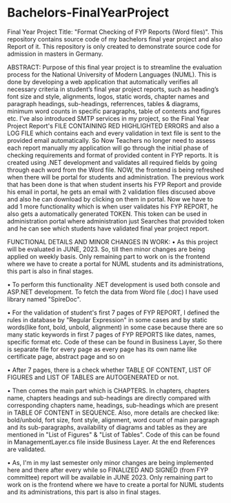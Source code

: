 # Bachelors-FinalYearProject
Final Year Project Title: "Format Checking of FYP Reports (Word files)". 
This repository contains source code of my bachelors final year project and also Report of it. 
This repository is only created to demonstrate source code for admission in masters in Germany.

ABSTRACT:
Purpose of this final year project is to streamline the evaluation process for the National University of Modern Languages (NUML). 
This is done by developing a web application that automatically verifies all necessary criteria in student’s final year project reports, such as heading’s font size and style, alignments, logos, static words, chapter names and paragraph headings, sub-headings, referrences, tables & diagrams, minimum word counts in specific paragraphs, table of contents and figures etc. 
I’ve also introduced SMTP services in my project, so the Final Year Project Report's FILE CONTAINING RED HIGHLIGHTED ERRORS and also a LOG FILE which contains each and every validation in text file is sent to the provided email automatically.
So Now Teachers no longer need to assess each report manually my application will go through the initial phase of checking requirements and format of provided content in FYP reports. It is created using .NET development and validates all required fields by going through each word from the Word file.
NOW, the frontend is being refreshed when there will be portal for students and administration. The previous work that has been done is that when student inserts his FYP Report and provide his email in portal, he gets an email with 2 validation files discused above and also he can download by clicking on them in portal. Now we have to add 1 more functionality which is when user validates his FYP REPORT, he also gets a automatically generated TOKEN. This token can be used in administration portal where administration just Searches that provided token and he can see which students have validated final year project report.  

FUNCTIONAL DETAILS AND MINOR CHANGES IN WORK: 
•	As this project will be evaluated in JUNE, 2023. So, till then minor changes are being applied on weekly basis. Only remaining part to work on is the frontend where we have to create a portal for NUML students and its administrations, this part is also in final stages. 

•	To perform this functionality .NET development is used both console and ASP.NET development. To fetch the data from Word file (.doc) I have used library named "SpireDoc".

•	For the validation of student's first 7 pages of FYP REPORT, I defined the rules in database by "Regular Expression" in some cases and by static words(like font, bold, unbold, alignment) in some case because there are so many static keywords in first 7 pages of FYP REPORTS like dates, names, specific format etc. Code of these can be found in Business Layer, So there is separate file for every page as every page has its own name like certificate page, abstract page and so on

•	After 7 pages, there is a check whether TABLE OF CONTENT, LIST OF FIGURES and LIST OF TABLES are AUTOGENERATED or not.

•	Then comes the main part which is CHAPTERS. In chapters, chapters name, chapters headings and sub-headings are directly compared with corresponding chapters name, headings, sub-headings which are present in TABLE OF CONTENT in SEQUENCE. Also, more details are checked like: bold/unbold, fort size, font style, alignment, word count of main paragraph and its sub-paragraphs, availability of diagrams and tables as they are mentioned in "List of Figures" & "List of Tables". Code of this can be found in ManagementLayer.cs file inside Business Layer. At the end References are validated.

•	As, I'm in my last semester only minor changes are being implemented here and there after every while so FINALIZED AND SIGNED (from FYP committee) report will be available in JUNE 2023. Only remaining part to work on is the frontend where we have to create a portal for NUML students and its administrations, this part is also in final stages.
